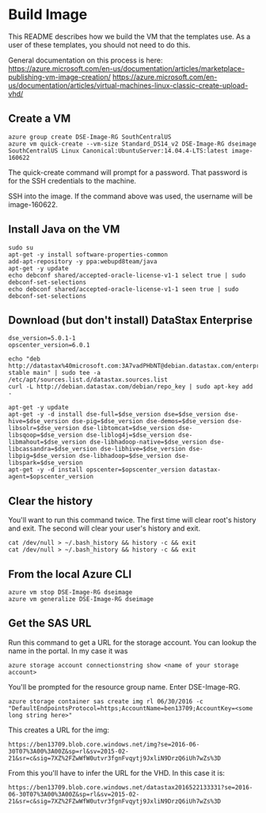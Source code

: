 # Build Image

This README describes how we build the VM that the templates use.  As a user of these templates, you should not need to do this.

General documentation on this process is here:
https://azure.microsoft.com/en-us/documentation/articles/marketplace-publishing-vm-image-creation/
https://azure.microsoft.com/en-us/documentation/articles/virtual-machines-linux-classic-create-upload-vhd/

## Create a VM
 
    azure group create DSE-Image-RG SouthCentralUS
    azure vm quick-create --vm-size Standard_DS14_v2 DSE-Image-RG dseimage SouthCentralUS Linux Canonical:UbuntuServer:14.04.4-LTS:latest image-160622

The quick-create command will prompt for a password.  That password is for the SSH credentials to the machine.

SSH into the image.  If the command above was used, the username will be image-160622.

## Install Java on the VM

    sudo su
    apt-get -y install software-properties-common
    add-apt-repository -y ppa:webupd8team/java
    apt-get -y update
    echo debconf shared/accepted-oracle-license-v1-1 select true | sudo debconf-set-selections
    echo debconf shared/accepted-oracle-license-v1-1 seen true | sudo debconf-set-selections

## Download (but don't install) DataStax Enterprise

    dse_version=5.0.1-1
    opscenter_version=6.0.1
    
    echo "deb http://datastax%40microsoft.com:3A7vadPHbNT@debian.datastax.com/enterprise stable main" | sudo tee -a /etc/apt/sources.list.d/datastax.sources.list
    curl -L http://debian.datastax.com/debian/repo_key | sudo apt-key add -
    
    apt-get -y update
    apt-get -y -d install dse-full=$dse_version dse=$dse_version dse-hive=$dse_version dse-pig=$dse_version dse-demos=$dse_version dse-libsolr=$dse_version dse-libtomcat=$dse_version dse-libsqoop=$dse_version dse-liblog4j=$dse_version dse-libmahout=$dse_version dse-libhadoop-native=$dse_version dse-libcassandra=$dse_version dse-libhive=$dse_version dse-libpig=$dse_version dse-libhadoop=$dse_version dse-libspark=$dse_version
    apt-get -y -d install opscenter=$opscenter_version datastax-agent=$opscenter_version

## Clear the history

You'll want to run this command twice.  The first time will clear root's history and exit.  The second will clear your user's history and exit.

    cat /dev/null > ~/.bash_history && history -c && exit
    cat /dev/null > ~/.bash_history && history -c && exit

## From the local Azure CLI 
    azure vm stop DSE-Image-RG dseimage
    azure vm generalize DSE-Image-RG dseimage
 
## Get the SAS URL

Run this command to get a URL for the storage account.  You can lookup the name in the portal.  In my case it was 

    azure storage account connectionstring show <name of your storage account>

You'll be prompted for the resource group name.  Enter DSE-Image-RG.

    azure storage container sas create img rl 06/30/2016 -c "DefaultEndpointsProtocol=https;AccountName=ben13709;AccountKey=<some long string here>"

This creates a URL for the img:

    https://ben13709.blob.core.windows.net/img?se=2016-06-30T07%3A00%3A00Z&sp=rl&sv=2015-02-21&sr=c&sig=7XZ%2FZwWfW0utvr3fgnFvqytj9JxliN9DrzQ6iUh7wZs%3D

From this you'll have to infer the URL for the VHD.  In this case it is:

    https://ben13709.blob.core.windows.net/datastax2016522133331?se=2016-06-30T07%3A00%3A00Z&sp=rl&sv=2015-02-21&sr=c&sig=7XZ%2FZwWfW0utvr3fgnFvqytj9JxliN9DrzQ6iUh7wZs%3D
